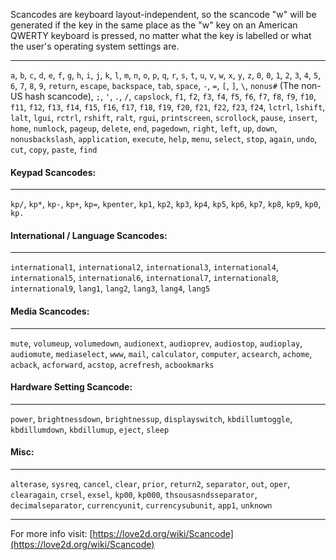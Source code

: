 Scancodes are keyboard layout-independent, so the scancode "w" will be generated if the key in the same place as the "w" key on an American QWERTY keyboard is pressed, no matter what the key is labelled or what the user's operating system settings are.

---

`a`, `b`, `c`, `d`, `e`, `f`, `g`, `h`, `i`, `j`, `k`, `l`, `m`, `n`, `o`, `p`, `q`, `r`, `s`, `t`, `u`, `v`, `w`, `x`, `y`, `z`,
`0`, `0`, `1`, `2`, `3`, `4`, `5`, `6`, `7`, `8`, `9`,
`return`, `escape`, `backspace`, `tab`, `space`,
`-`, `=`, `[`, `]`, `\`, `nonus#` (The non-US hash scancode), `;`, `'`, `.`, `/`, `capslock`,
`f1`, `f2`, `f3`, `f4`, `f5`, `f6`, `f7`, `f8`, `f9`, `f10`, `f11`, `f12`, `f13`, `f14`, `f15`, `f16`, `f17`, `f18`, `f19`, `f20`, `f21`, `f22`, `f23`, `f24`,
`lctrl`, `lshift`, `lalt`, `lgui`, `rctrl`, `rshift`, `ralt`, `rgui`,
`printscreen`, `scrollock`, `pause`, `insert`, `home`, `numlock`, `pageup`, `delete`, `end`, `pagedown`, `right`, `left`, `up`, `down`, `nonusbackslash`, `application`,
`execute`, `help`, `menu`, `select`, `stop`, `again`, `undo`, `cut`, `copy`, `paste`, `find`

#### Keypad Scancodes:

---

`kp/`, `kp*`, `kp-`, `kp+`, `kp=`, `kpenter`, `kp1`, `kp2`, `kp3`, `kp4`, `kp5`, `kp6`, `kp7`, `kp8`, `kp9`, `kp0`, `kp.`

#### International / Language Scancodes:

---

`international1`, `international2`, `international3`, `international4`, `international5`, `international6`, `international7`, `international8`, `international9`,
`lang1`, `lang2`, `lang3`, `lang4`, `lang5`

#### Media Scancodes:

---

`mute`, `volumeup`, `volumedown`, `audionext`, `audioprev`, `audiostop`, `audioplay`, `audiomute`, `mediaselect`, `www`, `mail`, `calculator`, `computer`, `acsearch`, `achome`, `acback`, `acforward`, `acstop`, `acrefresh`, `acbookmarks`

#### Hardware Setting Scancode:

---

`power`, `brightnessdown`, `brightnessup`, `displayswitch`, `kbdillumtoggle`, `kbdillumdown`, `kbdillumup`, `eject`, `sleep`

#### Misc:

---

`alterase`, `sysreq`, `cancel`, `clear`, `prior`, `return2`, `separator`, `out`, `oper`, `clearagain`, `crsel`, `exsel`, `kp00`, `kp000`, `thsousasndsseparator`, `decimalseparator`, `currencyunit`, `currencysubunit`, `app1`, `unknown`

---

For more info visit: [https://love2d.org/wiki/Scancode](https://love2d.org/wiki/Scancode)